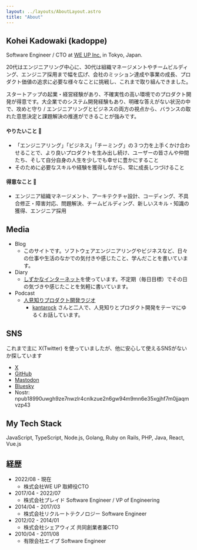 ```yaml
---
layout: ../layouts/AboutLayout.astro
title: "About"
---
```


## Kohei Kadowaki (kadoppe)

Software Engineer / CTO at [WE UP Inc.](https://corp.weup.jp/) in Tokyo, Japan.

20代はエンジニアリング中心に、30代は組織マネージメントやチームビルディング、エンジニア採用まで幅を広げ、会社のミッション達成や事業の成長、プロダクト価値の追求に必要な様々なことに挑戦し、これまで取り組んできました。

スタートアップの起業・経営経験があり、不確実性の高い環境でのプロダクト開発が得意です。大企業でのシステム開発経験もあり、明確な答えがない状況の中で、攻めと守り / エンジニアリングとビジネスの両方の視点から、バランスの取れた意思決定と課題解決の推進ができることが強みです。

#### やりたいこと 🌟

- 「エンジニアリング」「ビジネス」「チーミング」の３つ力を上手くかけ合わせることで、より良いプロダクトを生み出し続け、ユーザーの皆さんや仲間たち、そして自分自身の人生を少しでも幸せに豊かにすること
- そのために必要なスキルや経験を獲得しながら、常に成長しつづけること

#### 得意なこと 🙆

- エンジニア組織マネージメント、アーキテクチャ設計、コーディング、不具合修正・障害対応、問題解決、チームビルディング、新しいスキル・知識の獲得、エンジニア採用

## Media

- Blog
  - このサイトです。ソフトウェアエンジニアリングやビジネスなど、日々の仕事や生活のなかでの気付きや感じたこと、学んだことを書いています。
- Diary
  - [しずかなインターネット](https://sizu.me/kadoppe/posts/t8bv0if81245)を使っています。不定期（毎日目標）でその日の気づきや感じたことを気軽に書いています。
- Podcast
  - [人見知りプロダクト開発ラジオ](https://open.spotify.com/show/6teDTilmJzIkms5A0hT49U?si=66edd3b316e54d9c)
    - [kantarock](https://x.com/kantarock) さんと二人で、人見知りとプロダクト開発をテーマにゆるくお話しています。

## SNS

これまで主に X(Twitter) を使っていましたが、他に安心して使えるSNSがないか探しています

- [X](https://x.com/kadoppe)
- [GitHub](https://github.com/kadoppe)
- [Mastodon](https://mastodon.social/@kadoppe)
- [Bluesky](https://bsky.app/about/kadoppe.com)
- Nostr: npub18990uwgh9ze7nwzlr4cnlkzue2n6gw94m9mn6e35xgjhf7m0jjaqmvzp43

## My Tech Stack

JavaScript, TypeScript, Node.js, Golang, Ruby on Rails, PHP, Java, React, Vue.js

## 経歴

- 2022/08 - 現在
  - 株式会社WE UP 取締役CTO
- 2017/04 - 2022/07
  - 株式会社プレイド Software Engineer / VP of Engineering
- 2014/04 - 2017/03
  - 株式会社リクルートテクノロジー Software Engineer
- 2012/02 - 2014/01
  - 株式会社シェアウィズ 共同創業者兼CTO
- 2010/04 - 2011/08
  - 有限会社エイプ Software Engineer
